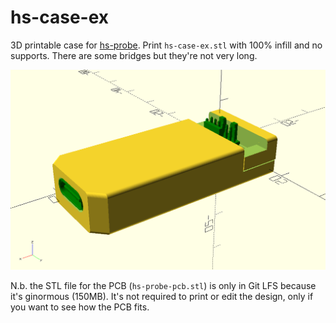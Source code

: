 # hs-case-ex

3D printable case for [hs-probe](https://github.com/probe-rs/hs-probe). Print `hs-case-ex.stl` with 100% infill and no supports. There are some bridges but they're not very long.

![3D rendering of case](hs-case-ex.png)

N.b. the STL file for the PCB (`hs-probe-pcb.stl`) is only in Git LFS because it's ginormous (150MB). It's not required to print or edit the design, only if you want to see how the PCB fits.
